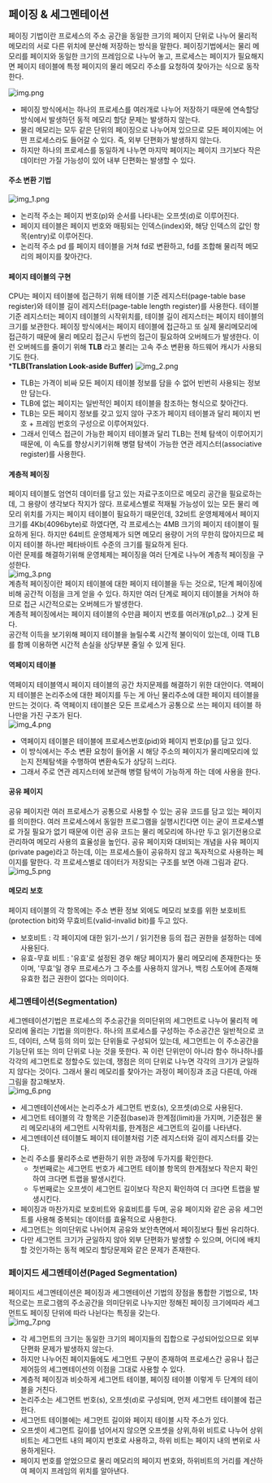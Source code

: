## 페이징 & 세그멘테이션

페이징 기법이란 프로세스의 주소 공간을 동일한 크기의 페이지 단위로 나누어 물리적 메모리의 서로 다른 위치에 분산해 저장하는 방식을 말한다.
페이징기법에서는 물리 메모리를 페이지와 동일한 크기의 프레임으로 나누어 놓고, 프로세스는 페이지가 필요해지면 페이지 테이블에 특정 페이지의 물리 메모리 주소를 요청하여 찾아가는 식으로 동작한다.
  
![img.png](../assets/paging.png)  
- 페이징 방식에서는 하나의 프로세스를 여러개로 나누어 저장하기 때문에 연속할당 방식에서 발생하던 동적 메모리 할당 문제는 발생하지 않는다.
- 물리 메모리는 모두 같은 단위의 페이징으로 나누어져 있으므로 모든 페이지에는 어떤 프로세스라도 들어갈 수 있다. 즉, 외부 단편화가 발생하지 않는다.
- 하지만 하나의 프로세스를 동일하게 나누면 마지막 페이지는 페이지 크기보다 작은 데이터만 가질 가능성이 있어 내부 단편화는 발생할 수 있다.
  
#### 주소 변환 기법
![img_1.png](../assets/address_translation.png)  
- 논리적 주소는 페이지 번호(p)와 순서를 나타내는 오프셋(d)로 이루어진다.
- 페이지 테이블은 페이지 번호와 매핑되는 인덱스(index)와, 해당 인덱스의 값인 항목(entry)로 이루어진다.
- 논리적 주소 pd 를 페이지 테이블을 거쳐 fd로 변환하고, fd를 조합해 물리적 메모리의 페이지를 찾아간다.
  

#### 페이지 테이블의 구현
CPU는 페이지 테이블에 접근하기 위해 테이블 기준 레지스터(page-table base register)와 테이블 길이 레지스터(page-table length register)를 사용한다.
테이블 기준 레지스터는 페이지 테이블의 시작위치를, 테이블 길이 레지스터는 페이지 테이블의 크기를 보관한다.
페이징 방식에서는 페이지 테이블에 접근하고 또 실제 물리메모리에 접근하기 때문에 물리 메모리 접근시 두번의 접근이 필요하여 오버헤드가 발생한다.
이런 오버헤드를 줄이기 위해 **TLB** 라고 불리는 고속 주소 변환용 하드웨어 캐시가 사용되기도 한다.  
***TLB(Translation Look-aside Buffer)** 
![img_2.png](../assets/TLB.png)  
- TLB는 가격이 비싸 모든 페이지 테이블 정보를 담을 수 없어 빈번히 사용되는 정보만 담는다.
- TLB에 없는 페이지는 일반적인 페이지 테이블을 참조하는 형식으로 찾아간다.
- TLB는 모든 페이지 정보를 갖고 있지 않아 구조가 페이지 테이블과 달리 페이지 번호 + 프레임 번호의 구성으로 이루어져있다.
- 그래서 인덱스 접근이 가능한 페이지 테이블과 달리 TLB는 전체 탐색이 이루어지기 때문에, 이 속도를 향상시키기위해 병렬 탐색이 가능한 연관 레지스터(associative register)를 사용한다.
  
#### 계층적 페이징
페이지 테이블도 엄연히 데이터를 담고 있는 자료구조이므로 메모리 공간을 필요로하는데, 그 용량이 생각보다 작지가 않다. 
프로세스별로 적재될 가능성이 있는 모든 물리 메모리 위치를 가지는 페이지 테이블이 필요하기 때문인데, 32비트 운영체제에서 페이지 크기를 4Kb(4096byte)로 하였다면, 각 프로세스는 4MB 크기의 페이지 테이블이 필요하게 된다.
하지만 64비트 운영체제가 되면 메모리 용량이 거의 무한히 많아지므로 페이지 테이블 하나만 페타바이트 수준의 크기를 필요하게 된다.  
이런 문제를 해결하기위해 운영체제는 페이징을 여러 단계로 나누어 계층적 페이징을 구성한다.  
![img_3.png](../assets/hierarchical_paging.png)  
계층적 페이징이란 페이지 테이블에 대한 페이지 테이블을 두는 것으로, 1단계 페이징에 비해 공간적 이점을 크게 얻을 수 있다. 하지만 여러 단계로 페이지 테이블을 거쳐야 하므로 접근 시간적으로는 오버헤드가 발생한다.  
계층적 페이징에서는 페이지 테이블의 수만큼 페이지 번호를 여러개(p1,p2...) 갖게 된다.  
공간적 이득을 보기위해 페이지 테이블을 늘릴수록 시간적 불이익이 있는데, 이때 TLB를 함께 이용하면 시간적 손실을 상당부분 줄일 수 있게 된다.  

#### 역페이지 테이블
역페이지 테이블역시 페이지 테이블의 공간 차지문제를 해결하기 위한 대안이다. 역페이지 테이블은 논리주소에 대한 페이지를 두는 게 아닌 물리주소에 대한 페이지 테이블을 만드는 것이다.
즉 역페이지 테이블은 모든 프로세스가 공통으로 쓰는 페이지 테이블 하나만을 가진 구조가 된다.  
![img_4.png](../assets/inverted_paging.png)  
- 역페이지 테이블은 테이블에 프로세스번호(pid)와 페이지 번호(p)를 담고 있다.
- 이 방식에서는 주소 변환 요청이 들어올 시 해당 주소의 페이지가 물리메모리에 있는지 전체탐색을 수행하여 변환속도가 상당히 느리다.
- 그래서 주로 연관 레지스터에 보관해 병렬 탐색이 가능하게 하는 데에 사용을 한다.
  
#### 공유 페이지
공유 페이지란 여러 프로세스가 공통으로 사용할 수 있는 공유 코드를 담고 있는 페이지를 의미한다. 여러 프로세스에서 동일한 프로그램을 실행시킨다면 이는 굳이 프로세스별로 가질 필요가 없기 때문에 이런 공유 코드는 물리 메모리에 하나만 두고 읽기전용으로 관리하여 메모리 사용의 효율성을 높인다.
공유 페이지와 대비되는 개념을 사유 페이지(private page)라고 하는데, 이는 프로세스들이 공유하지 않고 독자적으로 사용하는 페이지를 말한다. 각 프로세스별로 데이터가 저장되는 구조를 보면 아래 그림과 같다.    
![img_5.png](../assets/shared_page.png)  

#### 메모리 보호
페이지 테이블의 각 항목에는 주소 변환 정보 외에도 메모리 보호를 위한 보호비트(protection bit)와 무효비트(valid-invalid bit)를 두고 있다.
- 보호비트 : 각 페이지에 대한 읽기-쓰기 / 읽기전용 등의 접근 권한을 설정하는 데에 사용된다.
- 유효-무효 비트 : '유효'로 설정된 경우 해당 페이지가 물리 메모리에 존재한다는 뜻이며, '무효'일 경우 프로세스가 그 주소를 사용하지 않거나, 백킹 스토어에 존재해 유효한 접근 권한이 없다는 의미이다.
  

### 세그멘테이션(Segmentation)

세그멘테이션기법은 프로세스의 주소공간을 의미단위의 세그먼트로 나누어 물리적 메모리에 올리는 기법을 의미한다.
하나의 프로세스를 구성하는 주소공간은 일반적으로 코드, 데이터, 스택 등의 의미 있는 단위들로 구성되어 있는데, 세그먼트는 이 주소공간을 기능단위 또는 의미 단위로 나눈 것을 뜻한다.
꼭 이런 단위만이 아니라 함수 하나하나를 각각의 세그먼트로 정할수도 있는데, 쟁점은 의미 단위로 나누면 각각의 크기가 균일하지 않다는 것이다. 그래서 물리 메모리를 찾아가는 과정이 페이징과 조금 다른데, 아래 그림을 참고해보자.  
![img_6.png](../assets/segmentation.png)  
- 세그멘테이션에서는 논리주소가 세그먼트 번호(s), 오프셋(d)으로 사용된다.
- 세그먼트 테이블의 각 항목은 기준점(base)과 한계점(limit)을 가지며, 기준점은 물리 메모리내의 세그먼트 시작위치를, 한계점은 세그먼트의 길이를 나타낸다.
- 세그멘테이션 테이블도 페이지 테이블처럼 기준 레지스터와 길이 레지스터를 갖는다.
- 논리 주소를 물리주소로 변환하기 위한 과정에 두가지를 확인한다.
  - 첫번째로는 세그먼트 번호가 세그먼트 테이블 항목의 한계점보다 작은지 확인하여 크다면 트랩을 발생시킨다.
  - 두번째로는 오프셋이 세그먼트 길이보다 작은지 확인하여 더 크다면 트랩을 발생시킨다.
- 페이징과 마찬가지로 보호비트와 유효비트를 두며, 공유 페이지와 같은 공유 세그먼트를 사용해 중복되는 데이터를 효율적으로 사용한다.
- 세그먼트는 의미단위로 나뉘어져 공유와 보안측면에서 페이징보다 훨씬 유리하다.
- 다만 세그먼트 크기가 균일하지 않아 외부 단편화가 발생할 수 있으며, 어디에 배치할 것인가하는 동적 메모리 할당문제와 같은 문제가 존재한다.
  
### 페이지드 세그멘테이션(Paged Segmentation)
페이지드 세그멘테이션은 페이징과 세그멘테이션 기법의 장점을 통합한 기법으로, 1차적으로는 프로그램의 주소공간을 의미단위로 나누지만 정해진 페이징 크기에따라 세그먼트도 페이징 단위에 따라 나뉜다는 특징을 갖는다.  
![img_7.png](../assets/paged_segmentation.png)  
- 각 세그먼트의 크기는 동일한 크기의 페이지들의 집합으로 구성되어있으므로 외부 단편화 문제가 발생하지 않는다.
- 하지만 나누어진 페이지들에도 세그먼트 구분이 존재하여 프로세스간 공유나 접근제어등의 세그멘테이션의 이점을 그대로 사용할 수 있다.
- 계층적 페이징과 비슷하게 세그먼트 테이블, 페이징 테이블 이렇게 두 단계의 테이블을 거친다.
- 논리주소는 세그먼트 번호(s), 오프셋(d)로 구성되며, 먼저 세그먼트 테이블에 접근한다.
- 세그먼트 테이블에는 세그먼트 길이와 페이지 테이블 시작 주소가 있다.
- 오프셋이 세그먼트 길이를 넘어서지 않으면 오프셋을 상위,하위 비트로 나누어 상위비트는 세그먼트 내의 페이지 번호로 사용하고, 하위 비트는 페이지 내의 변위로 사용하게된다.
- 페이지 번호를 얻었으므로 물리 메모리의 페이지 번호와, 하위비트의 거리를 계산하여 페이지 프레임의 위치를 알아낸다.

